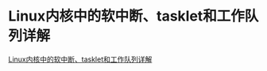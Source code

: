 # Linux内核中的软中断、tasklet和工作队列详解

[Linux内核中的软中断、tasklet和工作队列详解](https://zhuanlan.zhihu.com/p/265705850)
